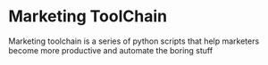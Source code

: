 # Marketing ToolChain

Marketing toolchain is a series of python scripts that help marketers become more productive and automate the boring stuff 
